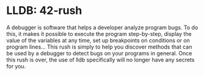 # LLDB: 42-rush

A debugger is software that helps a developer analyze program bugs. To do this, it makes it possible to execute the program step-by-step, display the value of the variables at any time, set up breakpoints on conditions or on program lines... This rush is simply to help you discover methods that can be used by a debugger to detect bugs on your programs in general. Once this rush is over, the use of lldb specifically will no longer have any secrets for you.
